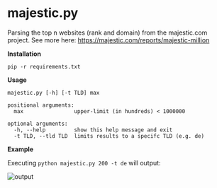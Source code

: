 # majestic.py
Parsing the top n websites (rank and domain) from the majestic.com project. 
See more here: https://majestic.com/reports/majestic-million

**Installation**

`pip -r requirements.txt`

**Usage**

```
majestic.py [-h] [-t TLD] max

positional arguments:
  max                upper-limit (in hundreds) < 1000000

optional arguments:
  -h, --help         show this help message and exit
  -t TLD, --tld TLD  limits results to a specifc TLD (e.g. de)
```

**Example**

Executing `python majestic.py 200 -t de` will output:

![output](https://user-images.githubusercontent.com/38978231/41494194-4b167252-7110-11e8-8a7a-453b07f71b6a.png)
